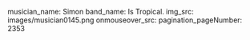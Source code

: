 musician_name: Simon
band_name: Is Tropical.
img_src: images/musician0145.png
onmouseover_src: 
pagination_pageNumber: 2353